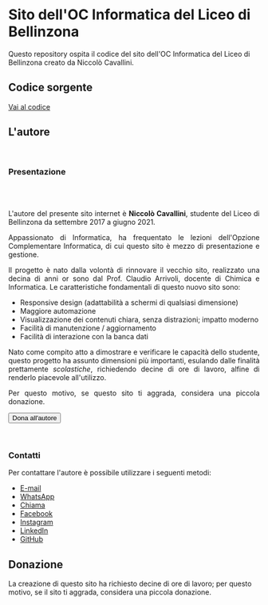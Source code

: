 # Sito dell'OC Informatica del Liceo di Bellinzona
Questo repository ospita il codice del sito dell'OC Informatica del Liceo di Bellinzona creato da Niccolò Cavallini.

## Codice sorgente

[Vai al codice](https://github.com/ncavallini/ocinfo_libe/releases/)

## L'autore

<br>
<h3 style="text-align: justify;">Presentazione</h3>
 <br><br>
<p style="text-align: justify;">L'autore del presente sito internet &egrave;&nbsp;<strong>Niccol&ograve; Cavallini</strong>, studente del Liceo di Bellinzona da settembre 2017 a giugno 2021.</p>
<p style="text-align: justify;">Appassionato di Informatica, ha frequentato le lezioni dell'Opzione Complementare Informatica, di cui questo sito &egrave; mezzo di presentazione e gestione.</p>
<p style="text-align: justify;">Il progetto &egrave; nato dalla volont&agrave; di rinnovare il vecchio sito, realizzato una decina di anni or sono dal Prof. Claudio Arrivoli, docente di Chimica e Informatica. Le caratteristiche fondamentali di questo nuovo sito sono:</p>
<ul style="text-align: justify;">
<li>Responsive design (adattabilit&agrave; a schermi di qualsiasi dimensione)</li>
<li>Maggiore automazione</li>
<li>Visualizzazione dei contenuti chiara, senza distrazioni; impatto moderno</li>
<li>Facilit&agrave; di manutenzione / aggiornamento</li>
<li>Facilit&agrave; di interazione con la banca dati</li>
</ul>
<p style="text-align: justify;">Nato come compito atto a dimostrare e verificare le capacit&agrave; dello studente, questo progetto ha assunto dimensioni pi&ugrave; importanti, esulando dalle finalit&agrave; prettamente <em>scolastiche</em>, richiedendo decine di ore di lavoro, alfine di renderlo piacevole all'utilizzo.</p>
<p style="text-align: justify;">Per questo motivo, se questo sito ti aggrada, considera una piccola donazione.</p>

<form action="https://www.paypal.com/donate" method="post" target="_blank">
<input type="hidden" name="hosted_button_id" value="N4RZ5FBE9W44U" />
  <div class="text-center">
  <button type="submit" name="submit" class="btn btn-warning"><i class="fab fa-paypal"></i> Dona all'autore</button>
  </div>
    </form>

<br>
<h3 style="text-align: justify;">Contatti</h3>
<p>Per contattare l'autore &egrave; possibile utilizzare i seguenti metodi:</p>
<ul class="list-none list-noindent">
  <li><a href="mailto:n.cavallini@bluewin.ch" class="btn btn-outline-primary link"><i class="fas fa-envelope"></i> E-mail</a></li>
  <li><a href="https://wa.me/41797419097" class="btn btn-outline-primary link"><i class="fab fa-whatsapp"></i> WhatsApp</a></li>
  <li><a href="tel:+41797419097" class="btn btn-outline-primary link"><i class="fas fa-phone"></i> Chiama</a></li>
  <li><a href="https://www.facebook.com/niccolo.cavallini.3" class="btn btn-outline-primary link"><i class="fab fa-facebook"></i> Facebook</a></li>
  <li><a href="https://www.instagram.com/niccolocavallini/" class="btn btn-outline-primary link"><i class="fab fa-instagram"></i> Instagram</a></li>
  <li><a href="https://www.linkedin.com/in/niccol%C3%B2-cavallini-240993182/" class="btn btn-outline-primary link"><i class="fab fa-linkedin"></i> LinkedIn</a></li>
  <li><a href="https://github.com/ncavallini" class="btn btn-outline-primary link"><i class="fab fa-github"></i> GitHub</a></li>
</ul>

## Donazione
La creazione di questo sito ha richiesto decine di ore di lavoro; per questo motivo, se il sito ti aggrada, considera una piccola donazione.
